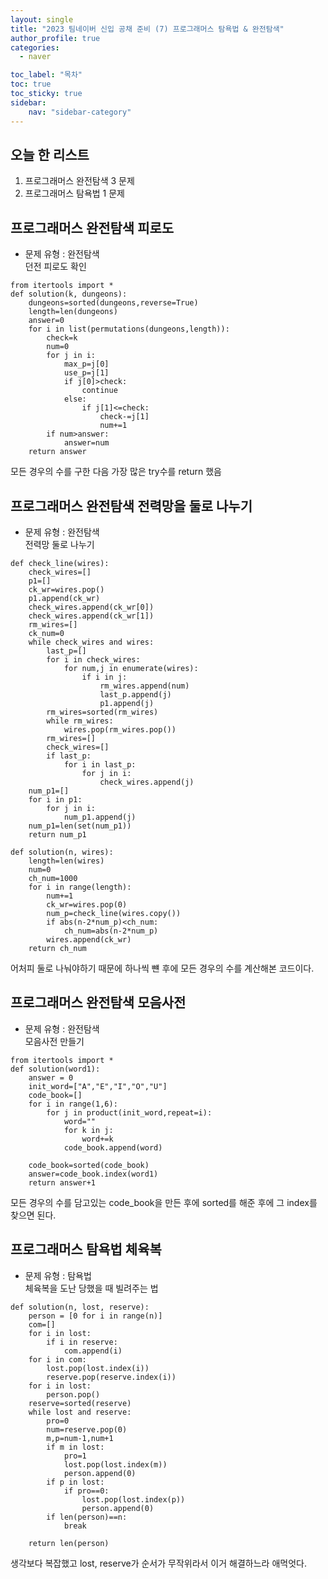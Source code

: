 ```yaml
---
layout: single
title: "2023 팀네이버 신입 공채 준비 (7) 프로그래머스 탐욕법 & 완전탐색"
author_profile: true
categories:
  - naver

toc_label: "목차"
toc: true
toc_sticky: true
sidebar:
    nav: "sidebar-category"
---
```


## 오늘 한 리스트
1. 프로그래머스 완전탐색 3 문제
2. 프로그래머스 탐욕법 1 문제

## 프로그래머스 완전탐색 피로도
* 문제 유형 : 완전탐색  
던전 피로도 확인
```
from itertools import *
def solution(k, dungeons):
    dungeons=sorted(dungeons,reverse=True)
    length=len(dungeons)
    answer=0
    for i in list(permutations(dungeons,length)):
        check=k
        num=0
        for j in i:
            max_p=j[0]
            use_p=j[1]
            if j[0]>check:
                continue
            else:
                if j[1]<=check:
                    check-=j[1]
                    num+=1
        if num>answer:
            answer=num
    return answer
```
모든 경우의 수를 구한 다음 가장 많은 try수를 return 했음

## 프로그래머스 완전탐색 전력망을 둘로 나누기
* 문제 유형 : 완전탐색  
전력망 둘로 나누기
```
def check_line(wires):
    check_wires=[]
    p1=[]
    ck_wr=wires.pop()
    p1.append(ck_wr)
    check_wires.append(ck_wr[0])
    check_wires.append(ck_wr[1])
    rm_wires=[]
    ck_num=0
    while check_wires and wires:
        last_p=[]
        for i in check_wires:
            for num,j in enumerate(wires):
                if i in j:
                    rm_wires.append(num)
                    last_p.append(j)
                    p1.append(j)
        rm_wires=sorted(rm_wires)
        while rm_wires:
            wires.pop(rm_wires.pop())
        rm_wires=[]
        check_wires=[]
        if last_p:
            for i in last_p:
                for j in i:
                    check_wires.append(j)
    num_p1=[]
    for i in p1:
        for j in i:
            num_p1.append(j)
    num_p1=len(set(num_p1))
    return num_p1
        
def solution(n, wires):
    length=len(wires)
    num=0
    ch_num=1000
    for i in range(length):
        num+=1
        ck_wr=wires.pop(0)
        num_p=check_line(wires.copy())
        if abs(n-2*num_p)<ch_num:
            ch_num=abs(n-2*num_p)
        wires.append(ck_wr)
    return ch_num
```
어처피 둘로 나눠야하기 때문에 하나씩 뺸 후에 모든 경우의 수를 계산해본 코드이다.

## 프로그래머스 완전탐색 모음사전
* 문제 유형 : 완전탐색  
모음사전 만들기
```
from itertools import *
def solution(word1):
    answer = 0
    init_word=["A","E","I","O","U"]
    code_book=[]
    for i in range(1,6):
        for j in product(init_word,repeat=i):
            word=""
            for k in j:
                word+=k
            code_book.append(word)
    
    code_book=sorted(code_book)
    answer=code_book.index(word1)
    return answer+1
```
모든 경우의 수를 담고있는 code_book을 만든 후에 sorted를 해준 후에 그 index를 찾으면 된다.

## 프로그래머스 탐욕법 체육복
* 문제 유형 : 탐욕법  
체육복을 도난 당했을 때 빌려주는 법
```
def solution(n, lost, reserve):
    person = [0 for i in range(n)]
    com=[]
    for i in lost:
        if i in reserve:
            com.append(i)
    for i in com:
        lost.pop(lost.index(i))
        reserve.pop(reserve.index(i))
    for i in lost:
        person.pop()
    reserve=sorted(reserve)
    while lost and reserve:
        pro=0
        num=reserve.pop(0)
        m,p=num-1,num+1
        if m in lost:
            pro=1
            lost.pop(lost.index(m))
            person.append(0)
        if p in lost:
            if pro==0:
                lost.pop(lost.index(p))
                person.append(0)
        if len(person)==n:
            break
        
    return len(person)
```
생각보다 복잡했고 lost, reserve가 순서가 무작위라서 이거 해결하느라 애먹엇다.